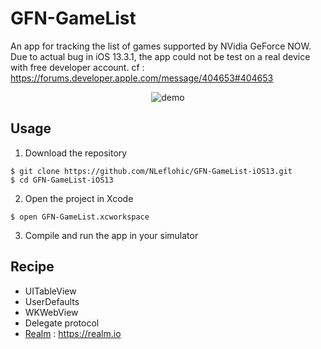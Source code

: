 #  GFN-GameList 
An app for tracking the list of games supported by NVidia GeForce NOW.<br/>
Due to actual bug in iOS 13.3.1, the app could not be test on a real device with free developer account.
cf : https://forums.developer.apple.com/message/404653#404653

<p align="center"><img src="https://media.giphy.com/media/XzjWhqExw5P4TThyjA/source.gif" alt="demo"/></p>

## Usage

1) Download the repository

```
$ git clone https://github.com/NLeflohic/GFN-GameList-iOS13.git
$ cd GFN-GameList-iOS13
```

2) Open the project in Xcode

```
$ open GFN-GameList.xcworkspace
```

3) Compile and run the app in your simulator


## Recipe
* UITableView
* UserDefaults
* WKWebView
* Delegate protocol
* [Realm](https://realm.io) : https://realm.io 






